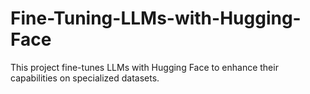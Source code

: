 # Fine-Tuning-LLMs-with-Hugging-Face
This project fine-tunes LLMs with Hugging Face to enhance their capabilities on specialized datasets.
